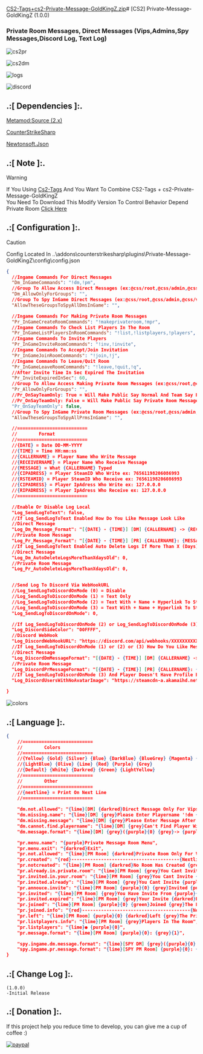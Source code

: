 [CS2-Tags+cs2-Private-Message-GoldKingZ.zip](https://github.com/oqyh/cs2-Private-Message-GoldKingZ/files/14898864/CS2-Tags%2Bcs2-Private-Message-GoldKingZ.zip)# [CS2] Private-Message-GoldKingZ (1.0.0)

### Private Room Messages, Direct Messages (Vips,Admins,Spy Messages,Discord Log, Text Log)

![cs2pr](https://github.com/oqyh/cs2-Private-Message-GoldKingZ/assets/48490385/aa61606d-7f3f-4fc4-9837-2285f209fdb5)

![cs2dm](https://github.com/oqyh/cs2-Private-Message-GoldKingZ/assets/48490385/5e2598d0-6d7f-4966-9139-1891f32bfb6d)

![logs](https://github.com/oqyh/cs2-Private-Message-GoldKingZ/assets/48490385/fb54e096-cbdf-488c-ba4e-b4977fe95fb2)

![discord](https://github.com/oqyh/cs2-Private-Message-GoldKingZ/assets/48490385/b81719ef-8b9d-4f64-a818-4290ae470e56)


## .:[ Dependencies ]:.
[Metamod:Source (2.x)](https://www.sourcemm.net/downloads.php/?branch=master)

[CounterStrikeSharp](https://github.com/roflmuffin/CounterStrikeSharp/releases)

[Newtonsoft.Json](https://www.nuget.org/packages/Newtonsoft.Json)


## .:[ Note ]:.
> [!WARNING] 
> If You Using [Cs2-Tags](https://github.com/daffyyyy/CS2-Tags) And You Want To Combine CS2-Tags + cs2-Private-Message-GoldKingZ                                         
> You Need To Download This Modify Version To Control Behavior Depend Private Room
> [Click Here](https://github.com/oqyh/cs2-Private-Message-GoldKingZ/files/14898866/CS2-Tags%2Bcs2-Private-Message-GoldKingZ.zip)




## .:[ Configuration ]:.

> [!CAUTION]
> Config Located In ..\addons\counterstrikesharp\plugins\Private-Message-GoldKingZ\config\config.json                                           
>

```json
{
  //Ingame Commands For Direct Messages
  "Dm_InGameCommands": "!dm,!pm",
  //Group To Allow Access Direct Messages (ex:@css/root,@css/admin,@css/vip,#css/admin,#css/vip)
  "Dm_AllowOnlyForGroups": "",
  //Group To Spy InGame Direct Messages (ex:@css/root,@css/admin,@css/vip,#css/admin,#css/vip)
  "AllowTheseGroupsToSpyAllDmsInGame": "",

  //Ingame Commands For Making Private Room Messages
  "Pr_InGameCreateRoomCommands": "!makeprivateroom,!mpr",
  //Ingame Commands To Check List Players In The Room
  "Pr_InGameListPlayersInRoomCommands": "!list,!listplayers,!players",
  //Ingame Commands To Invite Players
  "Pr_InGameInviteRoomCommands": "!inv,!invite",
  //Ingame Commands To Accept/Join Invitation 
  "Pr_InGameJoinRoomCommands": "!join,!j",
  //Ingame Commands To Leave/Quit Room
  "Pr_InGameLeaveRoomCommands": "!leave,!quit,!q",
  //After Invite Time In Sec Expired The Invitation 
  "Pr_InviteExpiredInSec": 60,
  //Group To Allow Access Making Private Room Messages (ex:@css/root,@css/admin,@css/vip,#css/admin,#css/vip)
  "Pr_AllowOnlyForGroups": "",
  //Pr_OnSayTeamOnly: True = Will Make Public Say Normal And Team Say Private Room Messages
  //Pr_OnSayTeamOnly: False = Will Make Public Say Private Room Messages And Team Say Private Room Messages
  "Pr_OnSayTeamOnly": false,
  //Group To Spy InGame Private Room Messages (ex:@css/root,@css/admin,@css/vip,#css/admin,#css/vip)
  "AllowTheseGroupsToSpyAllPrmsInGame": "",

  //==========================
  //        Format
  //==========================
  //{DATE} = Date DD-MM-YYYY
  //{TIME} = Time HH:mm:ss
  //{CALLERNAME} = Player Name Who Write Message
  //{RECEIVERNAME} = Player Name Who Receive Message
  //{MESSAGE} = What {CALLERNAME} Typed
  //{CIPADRESS} = Player SteamID Who Write ex: 76561198206086993
  //{RSTEAMID} = Player SteamID Who Receive ex: 76561198206086993
  //{CIPADRESS} = Player IpAdress Who Write ex: 127.0.0.0
  //{RIPADRESS} = Player IpAdress Who Receive ex: 127.0.0.0
  //==========================

  //Enable Or Disable Log Local
  "Log_SendLogToText": false,
  //If Log_SendLogToText Enabled How Do You Like Message Look Like
  //Direct Message
  "Log_Dm_Message_Format": "[{DATE} - {TIME}] [DM] {CALLERNAME} -> {RECEIVERNAME}: {MESSAGE}  ({CSTEAMID} - Ip: {CIPADRESS} || {RSTEAMID} - Ip: {RIPADRESS})",
  //Private Room Message
  "Log_Pr_Message_Format": "[{DATE} - {TIME}] [PR] {CALLERNAME}: {MESSAGE}  ({CSTEAMID} - Ip: {CIPADRESS})",
  //If Log_SendLogToText Enabled Auto Delete Logs If More Than X (Days) Old
  //Direct Message
  "Log_Dm_AutoDeleteLogsMoreThanXdaysOld": 0,
  //Private Room Message
  "Log_Pr_AutoDeleteLogsMoreThanXdaysOld": 0,


  //Send Log To Discord Via WebHookURL
  //Log_SendLogToDiscordOnMode (0) = Disable
  //Log_SendLogToDiscordOnMode (1) = Text Only
  //Log_SendLogToDiscordOnMode (2) = Text With + Name + Hyperlink To Steam Profile
  //Log_SendLogToDiscordOnMode (3) = Text With + Name + Hyperlink To Steam Profile + Profile Picture
  "Log_SendLogToDiscordOnMode": 0,

  //If Log_SendLogToDiscordOnMode (2) or Log_SendLogToDiscordOnMode (3) How Would You Side Color Message To Be Check (https://www.color-hex.com/) For Colors
  "Log_DiscordSideColor": "00FFFF",
  //Discord WebHook
  "Log_DiscordWebHookURL": "https://discord.com/api/webhooks/XXXXXXXXXXXXXXXXXXXXXXXXXXXXXXXXXXXXXXXXXXXXXXXXXXXXXX",
  //If Log_SendLogToDiscordOnMode (1) or (2) or (3) How Do You Like Message Look Like
  //Direct Message
  "Log_DiscordDmMessageFormat": "[{DATE} - {TIME}] [DM] {CALLERNAME} -> {RECEIVERNAME}: {MESSAGE}  ({CSTEAMID} - Ip: {CIPADRESS} || {RSTEAMID} - Ip: {RIPADRESS})",
  //Private Room Message
  "Log_DiscordPrMessageFormat": "[{DATE} - {TIME}] [PR] {CALLERNAME}: {MESSAGE}  ({CSTEAMID} - Ip: {CIPADRESS})",
  //If Log_SendLogToDiscordOnMode (3) And Player Doesn't Have Profile Picture Which Picture Do You Like To Be Replaced
  "Log_DiscordUsersWithNoAvatarImage": "https://steamcdn-a.akamaihd.net/steamcommunity/public/images/avatars/b5/b5bd56c1aa4644a474a2e4972be27ef9e82e517e_full.jpg",

}
```

![colors](https://github.com/oqyh/cs2-Private-Message-GoldKingZ/assets/48490385/07b50124-01b9-454e-9dcd-f3b548304a03)

## .:[ Language ]:.



```json
{
    //==========================
    //        Colors
    //==========================
    //{Yellow} {Gold} {Silver} {Blue} {DarkBlue} {BlueGrey} {Magenta} {LightRed}
    //{LightBlue} {Olive} {Lime} {Red} {Purple} {Grey}
    //{Default} {White} {Darkred} {Green} {LightYellow}
    //==========================
    //        Other
    //==========================
    //{nextline} = Print On Next Line
    //==========================
	
    "dm.not.allowed": "{lime}[DM] {darkred}Direct Message Only For Vips",
    "dm.missing.name": "{lime}[DM] {grey}Please Enter Playername '!dm {darkred}<playername> {grey}<message>'",
    "dm.missing.message": "{lime}[DM] {grey}Please Enter Message After Name '!dm <playername> {darkred}<message>{grey}'",
    "dm.cannot.find.playername": "{lime}[DM] {grey}Can't Find Player With Name {purple}{0}",
    "dm.message.format": "{lime}[DM] {grey}({purple}{0} {grey}-> {purple}{1}{grey}){white}: {grey}{2}",

    "pr.menu.name": "{purple}Private Message Room Menu",
    "pr.menu.exit": "{darkred}Exit",
    "pr.not.allowed": "{lime}[PM Room] {darkred}Private Room Only For Vips",
    "pr.created": "{red}----------------------------------------{Nextline}{lime}[PM Room] {grey}Private Room Has {Green}Created{Nextline}{lime}[PM Room] {grey}You Can Invite People By {Yellow}!inv {grey}Or {Yellow}!invite{Nextline}{lime}[PM Room] {grey}You Leave Private Room By {Yellow}!leave {grey}Or {Yellow}!quit{Nextline}{red}----------------------------------------",
    "pr.notcreated": "{lime}[PM Room] {darkred}No Room Has Created {grey}You Need To Create First {Nextline}{lime}[PM Room] {Yellow}!makeprivateroom {grey}Or {Yellow}!mpr",
    "pr.already.in.private.room": "{lime}[PM Room] {grey}You Cant Invite {purple}{0} {grey}He Is In Private Room Now",
    "pr.invited.in.your.room": "{lime}[PM Room] {grey}You Cant Invite {purple}{0} {grey}He Is In Your Room",
    "pr.invited.already": "{lime}[PM Room] {grey}You Cant Invite {purple}{0} {grey}He Has Invite You Need To Wait",
    "pr.annouce.invite": "{lime}[PM Room] {purple}{0} {grey}Invited {purple}{1} {grey}To The Room",
    "pr.invited": "{lime}[PM Room] {grey}You Have Invite From {purple}{0} {grey}To Accept Type {Yellow}!join",
    "pr.invited.expired": "{lime}[PM Room] {grey}Your Invite {darkred}Expired",
    "pr.joined": "{lime}[PM Room] {purple}{0} {green}Joined {grey}The Private Room",
    "pr.joined.info": "{red}----------------------------------------{Nextline}{lime}[PM Room] {grey}You Can Invite People By {Yellow}!inv {grey}Or {Yellow}!invite{Nextline}{lime}[PM Room] {grey}You Leave Private Room By {Yellow}!leave {grey}Or {Yellow}!quit{Nextline}{red}----------------------------------------",
    "pr.left": "{lime}[PM Room] {purple}{0} {darkred}Left {grey}The Private Room",
    "pr.listplayers.info": "{lime}[PM Room] {grey}Players In The Room",
    "pr.listplayers": "{lime}● {purple}{0}",
    "pr.message.format": "{lime}[PM Room] {purple}{0}: {grey}{1}",

    "spy.ingame.dm.message.format": "{lime}[SPY DM] {grey}({purple}{0} {grey}-> {purple}{1}{grey}){white}: {grey}{2}",
    "spy.ingame.pr.message.format": "{lime}[SPY PM Room] {purple}{0}: {grey}{1}"
}
```

## .:[ Change Log ]:.
```
(1.0.0)
-Initial Release
```

## .:[ Donation ]:.

If this project help you reduce time to develop, you can give me a cup of coffee :)

[![paypal](https://www.paypalobjects.com/en_US/i/btn/btn_donateCC_LG.gif)](https://paypal.me/oQYh)
